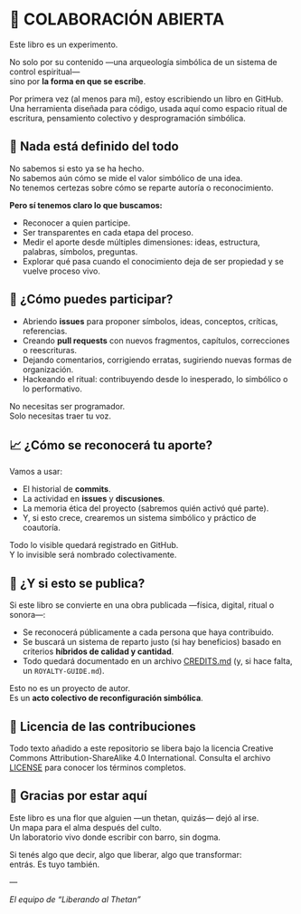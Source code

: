 # 🤝 COLABORACIÓN ABIERTA

Este libro es un experimento.

No solo por su contenido —una arqueología simbólica de un sistema de control espiritual—  
sino por **la forma en que se escribe**.

Por primera vez (al menos para mí), estoy escribiendo un libro en GitHub.  
Una herramienta diseñada para código, usada aquí como espacio ritual de escritura, pensamiento colectivo y desprogramación simbólica.

## 🚧 Nada está definido del todo

No sabemos si esto ya se ha hecho.  
No sabemos aún cómo se mide el valor simbólico de una idea.  
No tenemos certezas sobre cómo se reparte autoría o reconocimiento.  

**Pero sí tenemos claro lo que buscamos:**

- Reconocer a quien participe.
- Ser transparentes en cada etapa del proceso.
- Medir el aporte desde múltiples dimensiones: ideas, estructura, palabras, símbolos, preguntas.
- Explorar qué pasa cuando el conocimiento deja de ser propiedad y se vuelve proceso vivo.

## 🧬 ¿Cómo puedes participar?

- Abriendo **issues** para proponer símbolos, ideas, conceptos, críticas, referencias.
- Creando **pull requests** con nuevos fragmentos, capítulos, correcciones o reescrituras.
- Dejando comentarios, corrigiendo erratas, sugiriendo nuevas formas de organización.
- Hackeando el ritual: contribuyendo desde lo inesperado, lo simbólico o lo performativo.

No necesitas ser programador.  
Solo necesitas traer tu voz.

## 📈 ¿Cómo se reconocerá tu aporte?

Vamos a usar:

- El historial de **commits**.
- La actividad en **issues** y **discusiones**.
- La memoria ética del proyecto (sabremos quién activó qué parte).
- Y, si esto crece, crearemos un sistema simbólico y práctico de coautoría.

Todo lo visible quedará registrado en GitHub.  
Y lo invisible será nombrado colectivamente.

## 📕 ¿Y si esto se publica?

Si este libro se convierte en una obra publicada —física, digital, ritual o sonora—:

- Se reconocerá públicamente a cada persona que haya contribuido.
- Se buscará un sistema de reparto justo (si hay beneficios) basado en criterios **híbridos de calidad y cantidad**.
- Todo quedará documentado en un archivo [CREDITS.md](CREDITS.md) (y, si hace falta, un `ROYALTY-GUIDE.md`).

Esto no es un proyecto de autor.  
Es un **acto colectivo de reconfiguración simbólica**.

## 🔖 Licencia de las contribuciones

Todo texto añadido a este repositorio se libera bajo la licencia Creative Commons Attribution-ShareAlike 4.0 International. Consulta el archivo [LICENSE](LICENSE) para conocer los términos completos.

## 🌱 Gracias por estar aquí

Este libro es una flor que alguien —un thetan, quizás— dejó al irse.  
Un mapa para el alma después del culto.  
Un laboratorio vivo donde escribir con barro, sin dogma.

Si tenés algo que decir, algo que liberar, algo que transformar:  
entrás. Es tuyo también.

—

*El equipo de “Liberando al Thetan”*
